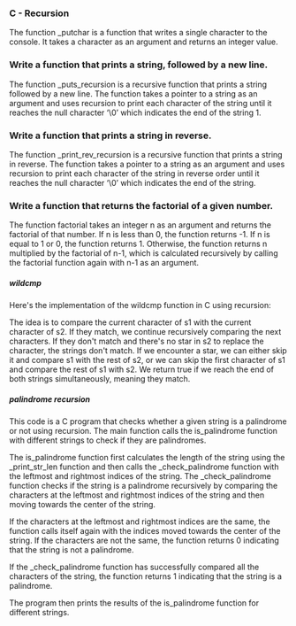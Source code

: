 ### C - Recursion
The function _putchar is a function that writes a single character to the console. It takes a character as an argument and returns an integer value.

### Write a function that prints a string, followed by a new line.
The function _puts_recursion is a recursive function that prints a string followed by a new line. The function takes a pointer to a string as an argument and uses recursion to print each character of the string until it reaches the null character ‘\0’ which indicates the end of the string 1.

### Write a function that prints a string in reverse.
The function _print_rev_recursion is a recursive function that prints a string in reverse. The function takes a pointer to a string as an argument and uses recursion to print each character of the string in reverse order until it reaches the null character ‘\0’ which indicates the end of the string.

### Write a function that returns the factorial of a given number.
The function factorial takes an integer n as an argument and returns the factorial of that number. If n is less than 0, the function returns -1. If n is equal to 1 or 0, the function returns 1. Otherwise, the function returns n multiplied by the factorial of n-1, which is calculated recursively by calling the factorial function again with n-1 as an argument.

##### wildcmp
Here's the implementation of the wildcmp function in C using recursion:

The idea is to compare the current character of s1 with the current character of s2. If they match, we continue recursively comparing the next characters. If they don't match and there's no star in s2 to replace the character, the strings don't match. If we encounter a star, we can either skip it and compare s1 with the rest of s2, or we can skip the first character of s1 and compare the rest of s1 with s2. We return true if we reach the end of both strings simultaneously, meaning they match.

##### palindrome recursion

This code is a C program that checks whether a given string is a palindrome or not using recursion. The main function calls the is_palindrome function with different strings to check if they are palindromes.

The is_palindrome function first calculates the length of the string using the _print_str_len function and then calls the _check_palindrome function with the leftmost and rightmost indices of the string. The _check_palindrome function checks if the string is a palindrome recursively by comparing the characters at the leftmost and rightmost indices of the string and then moving towards the center of the string.

If the characters at the leftmost and rightmost indices are the same, the function calls itself again with the indices moved towards the center of the string. If the characters are not the same, the function returns 0 indicating that the string is not a palindrome.

If the _check_palindrome function has successfully compared all the characters of the string, the function returns 1 indicating that the string is a palindrome.

The program then prints the results of the is_palindrome function for different strings.

